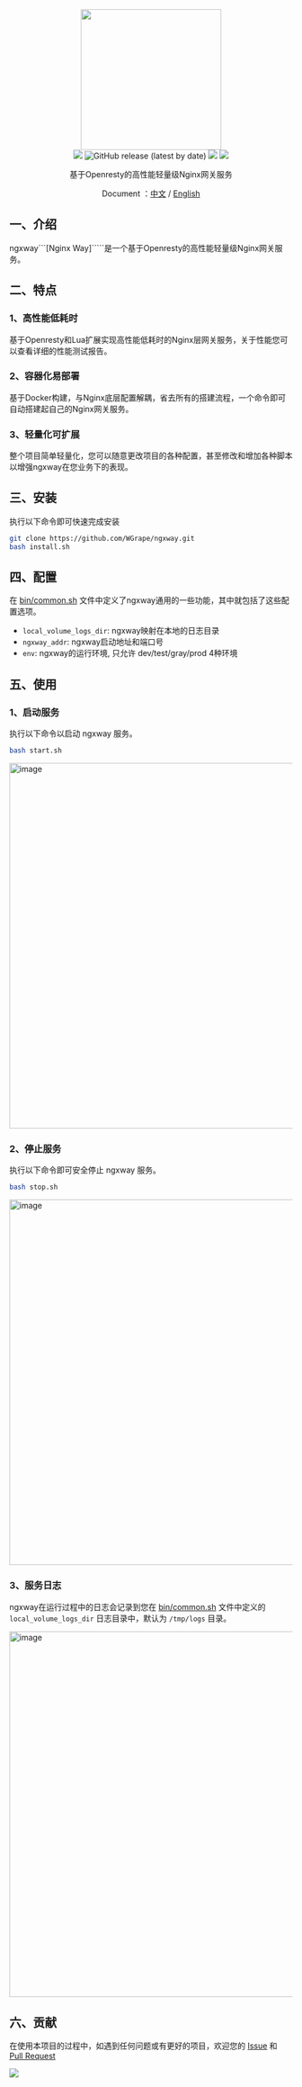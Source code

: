 <div align="center">
<img width="250" src="https://user-images.githubusercontent.com/35942268/212838933-38bec2ca-c156-4c63-8563-c645bd476cb3.png">
</div>

<div align="center">
    <!-- oscs: https://www.oscs1024.com/cd/1543980900807675904?sign=a3d02348 -->
    <!-- https://www.murphysec.com/ -->
    <a href="https://www.oscs1024.com/project/oscs/WGrape/ngxway?ref=badge_small" alt="OSCS Status"><img src="https://www.oscs1024.com/platform/badge/WGrape/ngxway.svg?size=small"/></a>
    <!-- <img src="https://github.com/wgrape/ngxway/actions/workflows/build.yml/badge.svg"> -->
    <img alt="GitHub release (latest by date)" src="https://img.shields.io/github/v/release/wgrape/ngxway">
    <img src="https://img.shields.io/badge/Document-中文/English-orange.svg">
    <img src="https://img.shields.io/badge/License-MIT-green.svg">   
</div>

<div align="center">    
    <p>基于Openresty的高性能轻量级Nginx网关服务</p>
    <p>Document ：<a href="/README.zh-CN.md">中文</a> / <a href="/README.md">English</a></p>
</div>

## 一、介绍
ngxway```[Nginx Way]`````是一个基于Openresty的高性能轻量级Nginx网关服务。

## 二、特点

### 1、高性能低耗时

基于Openresty和Lua扩展实现高性能低耗时的Nginx层网关服务，关于性能您可以查看详细的性能测试报告。

### 2、容器化易部署

基于Docker构建，与Nginx底层配置解耦，省去所有的搭建流程，一个命令即可自动搭建起自己的Nginx网关服务。

### 3、轻量化可扩展

整个项目简单轻量化，您可以随意更改项目的各种配置，甚至修改和增加各种脚本以增强ngxway在您业务下的表现。

## 三、安装

执行以下命令即可快速完成安装

```bash
git clone https://github.com/WGrape/ngxway.git
bash install.sh
```

## 四、配置

在 [bin/common.sh](./bin/common.sh) 文件中定义了ngxway通用的一些功能，其中就包括了这些配置选项。

- ```local_volume_logs_dir```: ngxway映射在本地的日志目录
- ```ngxway_addr```: ngxway启动地址和端口号
- ```env```: ngxway的运行环境, 只允许 dev/test/gray/prod 4种环境


## 五、使用

### 1、启动服务
执行以下命令以启动 ngxway 服务。

```bash
bash start.sh
```

<img width="650" alt="image" src="https://user-images.githubusercontent.com/35942268/216760566-7cd85e99-5089-4055-909a-8253dd366d95.png">

### 2、停止服务
执行以下命令即可安全停止 ngxway 服务。

```bash
bash stop.sh
```

<img width="650" alt="image" src="https://user-images.githubusercontent.com/35942268/216760481-1eb24c24-58af-4260-afb3-96ea74dcdaca.png">

### 3、服务日志

ngxway在运行过程中的日志会记录到您在 [bin/common.sh](./bin/common.sh) 文件中定义的 ```local_volume_logs_dir``` 日志目录中，默认为 ```/tmp/logs``` 目录。

<img width="650" alt="image" src="https://user-images.githubusercontent.com/35942268/216760443-6c53d04a-f09d-4cbd-ae71-c29f8f566ba2.png">

## 六、贡献
在使用本项目的过程中，如遇到任何问题或有更好的项目，欢迎您的 [Issue](https://github.com/WGrape/ngxway/issues/new) 和 [Pull Request](https://github.com/WGrape/ngxway/pulls)

<img src="https://contrib.rocks/image?repo=wgrape/ngxway" >
